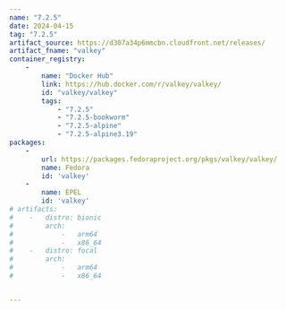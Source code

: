 ```yaml
---
name: "7.2.5"
date: 2024-04-15
tag: "7.2.5"
artifact_source: https://d307a34p6mmcbn.cloudfront.net/releases/
artifact_fname: "valkey"
container_registry:
    - 
        name: "Docker Hub"
        link: https://hub.docker.com/r/valkey/valkey/
        id: "valkey/valkey"
        tags:
            - "7.2.5"
            - "7.2.5-bookworm"
            - "7.2.5-alpine"
            - "7.2.5-alpine3.19"
packages:
    -
        url: https://packages.fedoraproject.org/pkgs/valkey/valkey/
        name: Fedora
        id: 'valkey'
    -
        name: EPEL
        id: 'valkey'
# artifacts:
#    -   distro: bionic
#        arch: 
#            -   arm64
#            -   x86_64
#    -   distro: focal
#        arch:
#            -   arm64
#            -   x86_64


---
```

